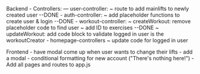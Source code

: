 Backend
    - Controllers:
        — user-controller:
            ~ route to add mainlifts to newly created user --DONE
        - auth-controller:
            ~ add placeholder functions to create user & login --DONE
        - workout-controller:
            ~ createWorkout: remove placeholder code to find user
            ~ add ID to exercises --DONE
            ~ updateWorkout: add code block to validate logged in user is the workoutCreator
        - homepage-controllers
            ~ update code for logged in user

Frontend
    - have modal come up when user wants to change their lifts
    - add a modal
    - conditional formatting for new account ("There's nothing here!")
    - Add all pages and routes to app.js